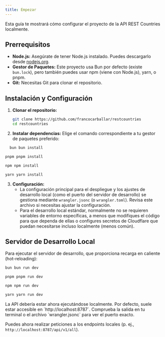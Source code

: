 ```yaml
---
title: Empezar
---
```


Esta guía te mostrará cómo configurar el proyecto de la API REST Countries localmente.

## Prerrequisitos

- **Node.js:** Asegúrate de tener Node.js instalado. Puedes descargarlo desde [nodejs.org](https://nodejs.org/).
- **Gestor de Paquetes:** Este proyecto usa Bun por defecto (existe `bun.lock`), pero también puedes usar npm (viene con Node.js), yarn, o pnpm.
- **Git:** Necesitas Git para clonar el repositorio.

## Instalación y Configuración

1. **Clonar el repositorio:**

   ```bash
   git clone https://github.com/francocarballar/restcountries
   cd restcountries
   ```

2. **Instalar dependencias:**
   Elige el comando correspondiente a tu gestor de paquetes preferido:

<CodeGroup>
  
  ```bash
    bun bun install 
  ```
  
  ```bash
  pnpm pnpm install 
  ```
  
  ```bash
  npm npm install 
  ```
  
  ```bash
  yarn yarn install 
  ```
  
</CodeGroup>

3. **Configuración:**
   - La configuración principal para el despliegue y los ajustes de desarrollo local (como el puerto del servidor de desarrollo) se gestiona mediante `wrangler.jsonc` (o `wrangler.toml`). Revisa este archivo si necesitas ajustar la configuración.
   - Para el desarrollo local estándar, normalmente no se requieren variables de entorno específicas, a menos que modifiques el código para que dependa de ellas o configures secretos de Cloudflare que puedan necesitarse incluso localmente (menos común).

## Servidor de Desarrollo Local

Para ejecutar el servidor de desarrollo, que proporciona recarga en caliente (hot-reloading):

<CodeGroup>

```bash
bun bun run dev
```

```bash
pnpm pnpm run dev
```

```bash
npm npm run dev
```

```bash
yarn yarn run dev
```

</CodeGroup>
La API debería estar ahora ejecutándose localmente. Por defecto, suele estar accesible en `http://localhost:8787`. Comprueba la salida en tu terminal o el archivo `wrangler.jsonc` para ver el puerto exacto.

Puedes ahora realizar peticiones a los endpoints locales (p. ej., `http://localhost:8787/api/v1/all`).
